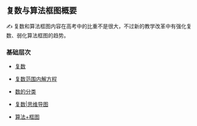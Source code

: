 ##  复数与算法框图概要<!-- {docsify-ignore} -->

:writing_hand: 复数和算法框图内容在高考中的比重不是很大，不过新的教学改革中有强化复数、弱化算法框图的趋势。

### 基础层次

* <a  href="https://www.cnblogs.com/wanghai0666/p/8276528.html"  target="_blank" >复数</a>

* [复数范围内解方程](https://www.cnblogs.com/wanghai0666/p/18113321) 

* [数的分类](https://www.cnblogs.com/wanghai0666/p/13429595.html)	

*  [复数|思维导图](https://www.cnblogs.com/wanghai0666/p/18118990) 

* <a  href=" https://www.cnblogs.com/wanghai0666/p/6603342.html"  target="_blank" >算法+框图</a>
